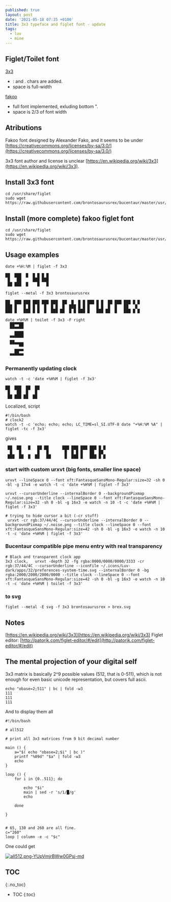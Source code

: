```yaml
---
published: true
layout: post
date: '2021-05-18 07:35 +0100'
title: 3x3 typeface and figlet font - update
tags:
  - luv
  - mine
---
```

## Figlet/Toilet font

[3x3](https://raw.githubusercontent.com/brontosaurusrex/bucentaur/master/usr/share/figlet/3x3.flf)

- : and . chars are added.
- space is full-width

[fakoo](https://raw.githubusercontent.com/brontosaurusrex/bucentaur/master/usr/share/figlet/fakoo.flf)

- full font implemented, exluding bottom ".
- space is 2/3 of font width

## Atributions

Fakoo font designed by Alexander Fako, and it seems to be under  
[https://creativecommons.org/licenses/by-sa/3.0/](https://creativecommons.org/licenses/by-sa/3.0/)

3x3 font author and license is unclear [https://en.wikipedia.org/wiki/3x3](https://en.wikipedia.org/wiki/3x3). 

## Install 3x3 font

    cd /usr/share/figlet
    sudo wget https://raw.githubusercontent.com/brontosaurusrex/bucentaur/master/usr/share/figlet/3x3.flf
    
## Install (more complete) fakoo figlet font

    cd /usr/share/figlet
    sudo wget https://raw.githubusercontent.com/brontosaurusrex/bucentaur/master/usr/share/figlet/fakoo.flf
        
## Usage examples

    date +%H:%M | figlet -f 3x3
    
    ██  ███  █  █ █ █ █ 
     █   ██     ███ ███ 
     ██ ███  █    █   █ 
     
    figlet --metal -f 3x3 brontosaurusrex 
    
    ██  ███ ███ ███ ███ ███  ██  █  █ █ ███ █ █  ██ ███ ███ █ █ 
    ███ █   █ █ █ █  █  █ █  █  ███ █ █ █   █ █  █  █   ██   █  
    ███ █   ███ █ █  █  ███ ██  █ █ ███ █   ███ ██  █   ███ █ █
    
    date +%H%M | toilet -f 3x3 -F right
      ██▀▀██
      ▀▀▀▀▀▀
        ████
      ▀▀▀▀▀▀
      ██▄▄▄▄
          ▀▀
        ██▀▀
      ▀▀▀▀▀▀
        
### Permanently updating clock

    watch -t -c 'date +%H%M | figlet -f 3x3'
    
    ██  ███  ██  ██
     █   ██  █   █ 
     ██ ███ ██  ██ 

Localized, script

    #!/bin/bash
    # clock2
    watch -t -c 'echo; echo; echo; LC_TIME=sl_SI.UTF-8 date "+%H:%M %A" | figlet -tc -f 3x3'

gives                                
                                             
     ██  ██   █   ██ ██      ███ ███ ███ ███ █ █ 
      █   █       █   █       █  █ █ █   ██  ██  
     ███  ██  █  ██   ██      █  ███ █   ███ █ █ 


### start with custom urxvt (big fonts, smaller line space)

    urxvt --lineSpace 0 --font xft:FantasqueSansMono-Regular:size=32 -sh 0 -bl -g 17x4 -e watch -t -c 'date +%H%M | figlet -f 3x3'
    
    urxvt --cursorUnderline --internalBorder 0 --backgroundPixmap ~/.noise.png --title clock --lineSpace 0 --font xft:FantasqueSansMono-Regular:size=32 -sh 0 -bl -g 16x3 -e watch -n 10 -t -c 'date +%H%M | figlet -f 3x3'
    
    # trying to hide cursor a bit (-cr stuff)
     urxvt -cr rgb:37/44/4C --cursorUnderline --internalBorder 0 --backgroundPixmap ~/.noise.png --title clock --lineSpace 0 --font xft:FantasqueSansMono-Regular:size=42 -sh 0 -bl -g 16x3 -e watch -n 10 -t -c 'date +%H%M | figlet -f 3x3'
     
### Bucentaur compatible pipe menu entry with real transparency

    # Black and transparent clock app
    3x3 clock,   urxvt -depth 32 -fg rgba:0000/0000/0000/3333 -cr rgb:37/44/4C --cursorUnderline --iconFile ~/.icons/Luv-dark/apps/32/preferences-system-time.svg --internalBorder 0 -bg rgba:2000/2000/2000/0000 --title clock --lineSpace 0 --font xft:FantasqueSansMono-Regular:size=42 -sh 0 -bl -g 16x3 -e watch -n 10 -t -c 'date +%H%M | toilet -f 3x3'
     
### to svg

    figlet --metal -E svg -f 3x3 brontosaurusrex > brex.svg
    
## Notes

[https://en.wikipedia.org/wiki/3x3](https://en.wikipedia.org/wiki/3x3)
Figlet editor: [http://patorjk.com/figlet-editor/#/edit](http://patorjk.com/figlet-editor/#/edit)

##  The mental projection of your digital self

3x3 matrix is basically 2^9 possible values (512, that is 0-511), which is not enough for even basic unicode representation, but covers full ascii.

    echo "obase=2;511" | bc | fold -w3
    111
    111
    111
    
And to display them all

    #!/bin/bash

    # all512

    # print all 3x3 matrices from 9 bit decimal number

    main () {
        a="$( echo "obase=2;$i" | bc )"
        printf "%09d" "$a" | fold -w3
        echo
    }

    loop () {
        for i in {0..511}; do
            
            echo "$i"
            main | sed -r 's/1/█/g'
            echo 
            
        done

    }


    # 65, 130 and 260 are all fine.
    c="260"
    loop | column -e -c "$c"

One could get  

[![all512.png-YUpVmjrBWw0GPsj-md](https://i.imgur.com/uJhqHX2l.png)](https://i.imgur.com/uJhqHX2.png)

                                                                
## TOC
{:.no_toc}

* TOC
{:toc}

